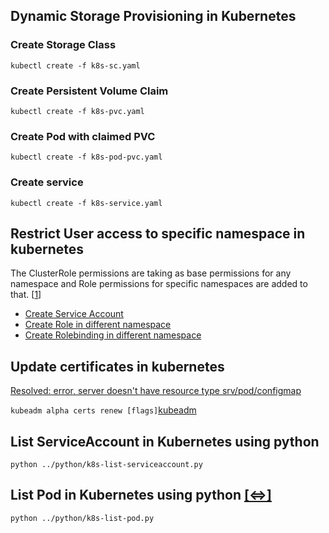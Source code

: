 ## Dynamic Storage Provisioning in Kubernetes

### Create Storage Class
```
kubectl create -f k8s-sc.yaml
```
  
### Create Persistent Volume Claim
```
kubectl create -f k8s-pvc.yaml
```

### Create Pod with claimed PVC
```
kubectl create -f k8s-pod-pvc.yaml
```

### Create service
```
kubectl create -f k8s-service.yaml
```

## Restrict User access to specific namespace in kubernetes
The ClusterRole permissions are taking as base permissions for any namespace and Role permissions for specific namespaces are added to that. [[1](https://stackoverflow.com/questions/55917702/restrict-user-to-access-only-one-service-in-a-namespace)]
+ [Create Service Account](https://github.com/hisrarul/history/blob/master/kubernetes/k8s-sa-role-rolebinding.yaml#L2-L7)
+ [Create Role in different namespace](https://github.com/hisrarul/history/blob/master/kubernetes/k8s-sa-role-rolebinding.yaml#L9-L107)
+ [Create Rolebinding in different namespace](https://github.com/hisrarul/history/blob/master/kubernetes/k8s-sa-role-rolebinding.yaml#L109-L171)

## Update certificates in kubernetes
[Resolved: error, server doesn't have resource type srv/pod/configmap](https://stackoverflow.com/questions/51308341/error-the-server-doesnt-have-a-resource-type-svc/64059054#64059054)

```kubeadm alpha certs renew [flags]```[kubeadm](https://kubernetes.io/docs/reference/setup-tools/kubeadm/kubeadm-alpha/#options)

## List ServiceAccount in Kubernetes using python
```
python ../python/k8s-list-serviceaccount.py
```

## List Pod in Kubernetes using python [[<=>]](https://raw.githubusercontent.com/kubernetes-client/python/master/kubernetes/docs/CoreV1Api.md)
```
python ../python/k8s-list-pod.py
```

